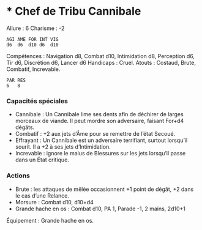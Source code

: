 # * Chef de Tribu Cannibale

Allure : 6
Charisme : -2

	AGI	ÂME	FOR	INT	VIG
	d6	d6	d10	d6	d10

Compétences : Navigation d8, Combat d10, Intimidation d8, Perception d6, Tir d6, Discrétion d6, Lancer d6
Handicaps : Cruel.
Atouts : Costaud, Brute, Combatif, Increvable.

	PAR	RES
	6	8

### Capacités spéciales
- Cannibale : Un Cannibale lime ses dents afin de déchirer de larges morceaux de viande. Il peut mordre son adversaire, faisant For+d4 dégâts.
- Combatif  : +2 aux jets d’Âme pour se remettre de l’état Secoué.
- Effrayant : Un Cannibale est un adversaire terrifiant, surtout lorsqu’il sourit. Il a +2 à ses jets d’Intimidation.
- Increvable : ignore le malus de Blessures sur les jets lorsqu’il passe dans un État critique.

### Actions
- Brute : les attaques de mêlée occasionnent +1 point de dégât, +2 dans le cas d’une Relance.
- Morsure : Combat d10, d10+d4
- Grande hache en os :  Combat d10, PA 1, Parade -1, 2 mains, 2d10+1

Équipement : Grande hache en os.
